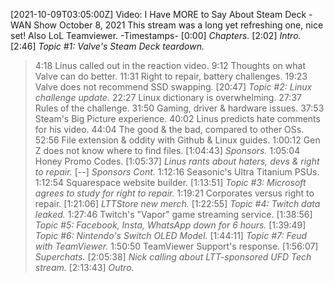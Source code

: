 [2021-10-09T03:05:00Z] Video: I Have MORE to Say About Steam Deck - WAN Show October 8, 2021 
This stream was a long yet refreshing one, nice set! Also LoL Teamviewer.
-Timestamps-
[0:00] *Chapters.*
[2:02] *Intro.*
[2:46] *Topic #1: Valve's Steam Deck teardown.*
   > 4:18 Linus called out in the reaction video.
   > 9:12 Thoughts on what Valve can do better.
   > 11:31 Right to repair, battery challenges.
   > 19:23 Valve does not recommend SSD swapping.
[20:47] *Topic #2: Linux challenge update.*
   > 22:27 Linux dictionary is overwhelming.
   > 27:37 Rules of the challenge.
   > 31:50 Gaming, driver & hardware issues.
   > 37:53 Steam's Big Picture experience.
   > 40:02 Linus predicts hate comments for his video.
   > 44:04 The good & the bad, compared to other OSs.
   > 52:56 File extension & oddity with Github & Linux guides.
   > 1:00:12 Gen Z does not know where to find files.
[1:04:43] *Sponsors.*
   > 1:05:04 Honey Promo Codes.
[1:05:37] *Linus rants about haters, devs & right to repair.*
[--] *Sponsors Cont.*
   > 1:12:16 Seasonic's Ultra Titanium PSUs.
   > 1:12:54 Squarespace website builder.
[1:13:51] *Topic #3: Microsoft agrees to study for right to repair.*
   > 1:19:21 Corporates versus right to repair.
[1:21:06] *LTTStore new merch.*
[1:22:55] *Topic #4: Twitch data leaked.*
   > 1:27:46 Twitch's "Vapor" game streaming service.
[1:38:56] *Topic #5: Facebook, Insta, WhatsApp down for 6 hours.*
[1:39:49] *Topic #6: Nintendo's Switch OLED Model.*
[1:44:11] *Topic #7: Feud with TeamViewer.*
   > 1:50:50 TeamViewer Support's response.
[1:56:07] *Superchats.*
[2:05:38] *Nick calling about LTT-sponsored UFD Tech stream.*
[2:13:43] *Outro.*

